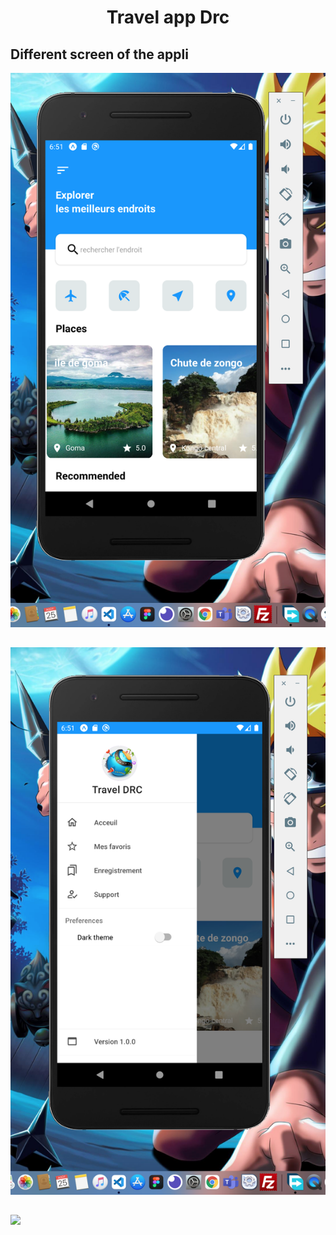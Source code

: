 <h1 align="center"> Travel app Drc</h1>

## Different screen of the appli

<img src='./src/assets/screen1.png' />

##

<img src='./src/assets/screen3.png'/>

## 

<img  src='./src/assets/sreb2.png' />
